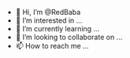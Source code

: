 - 👋 Hi, I’m @RedBaba
- 👀 I’m interested in ...
- 🌱 I’m currently learning ...
- 💞️ I’m looking to collaborate on ...
- 📫 How to reach me ...

<!---
RedBaba/RedBaba is a ✨ special ✨ repository because its `README.md` (this file) appears on your GitHub profile.
You can click the Preview link to take a look at your changes.
--->

